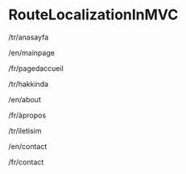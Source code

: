 # RouteLocalizationInMVC

/tr/anasayfa

/en/mainpage

/fr/pagedaccueil


/tr/hakkinda

/en/about

/fr/àpropos


/tr/iletisim

/en/contact

/fr/contact
